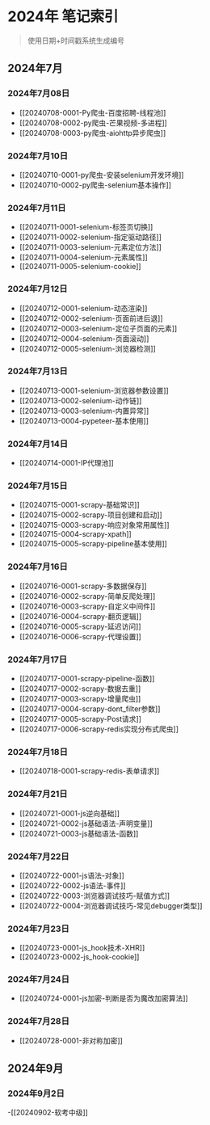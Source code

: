 # 2024年 笔记索引

> 使用日期+时间戳系统生成编号

## 2024年7月

### 2024年7月08日

- [[20240708-0001-Py爬虫-百度招聘-线程池]]
- [[20240708-0002-py爬虫-芒果视频-多进程]]
- [[20240708-0003-py爬虫-aiohttp异步爬虫]]

### 2024年7月10日

- [[20240710-0001-py爬虫-安装selenium开发环境]]
- [[20240710-0002-py爬虫-selenium基本操作]]

### 2024年7月11日

- [[20240711-0001-selenium-标签页切换]]
- [[20240711-0002-selenium-指定驱动路径]]
- [[20240711-0003-selenium-元素定位方法]]
- [[20240711-0004-selenium-元素属性]]
- [[20240711-0005-selenium-cookie]]

### 2024年7月12日

- [[20240712-0001-selenium-动态渲染]]
- [[20240712-0002-selenium-页面前进后退]]
- [[20240712-0003-selenium-定位子页面的元素]]
- [[20240712-0004-selenium-页面滚动]]
- [[20240712-0005-selenium-浏览器检测]]

### 2024年7月13日

- [[20240713-0001-selenium-浏览器参数设置]]
- [[20240713-0002-selenium-动作链]]
- [[20240713-0003-selenium-内置异常]]
- [[20240713-0004-pypeteer-基本使用]]

### 2024年7月14日

- [[20240714-0001-IP代理池]]

### 2024年7月15日

- [[20240715-0001-scrapy-基础常识]]
- [[20240715-0002-scrapy-项目创建和启动]]
- [[20240715-0003-scrapy-响应对象常用属性]]
- [[20240715-0004-scrapy-xpath]]
- [[20240715-0005-scrapy-pipeline基本使用]]

### 2024年7月16日

- [[20240716-0001-scrapy-多数据保存]]
- [[20240716-0002-scrapy-简单反爬处理]]
- [[20240716-0003-scrapy-自定义中间件]]
- [[20240716-0004-scrapy-翻页逻辑]]
- [[20240716-0005-scrapy-延迟访问]]
- [[20240716-0006-scrapy-代理设置]]

### 2024年7月17日

- [[20240717-0001-scrapy-pipeline-函数]]
- [[20240717-0002-scrapy-数据去重]]
- [[20240717-0003-scrapy-增量爬虫]]
- [[20240717-0004-scrapy-dont_filter参数]]
- [[20240717-0005-scrapy-Post请求]]
- [[20240717-0006-scrapy-redis实现分布式爬虫]]

### 2024年7月18日

- [[20240718-0001-scrapy-redis-表单请求]]

### 2024年7月21日

- [[20240721-0001-js逆向基础]]
- [[20240721-0002-js基础语法-声明变量]]
- [[20240721-0003-js基础语法-函数]]

### 2024年7月22日

- [[20240722-0001-js语法-对象]]
- [[20240722-0002-js语法-事件]]
- [[20240722-0003-浏览器调试技巧-赋值方式]]
- [[20240722-0004-浏览器调试技巧-常见debugger类型]]

### 2024年7月23日

- [[20240723-0001-js_hook技术-XHR]]
- [[20240723-0002-js_hook-cookie]]

### 2024年7月24日

- [[20240724-0001-js加密-判断是否为魔改加密算法]]

### 2024年7月28日

- [[20240728-0001-非对称加密]]

## 2024年9月

### 2024年9月2日

-[[20240902-软考中级]]
